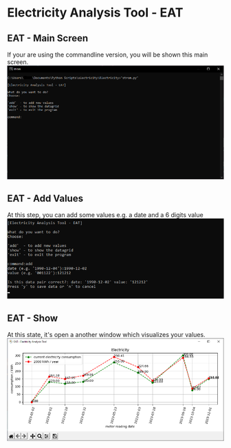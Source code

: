 # Electricity Analysis Tool - EAT

## EAT - Main Screen
If your are using the commandline version, you will be shown this main screen. 
![cmd main screen](_images/cmd_main.png)

## EAT - Add Values
At this step, you can add some values e.g. a date and a 6 digits value
![cmd add screen](_images/cmd_add.png)

## EAT - Show
At this state, it's open a another window which visualizes your values.
![cmd show screen](_images/cmd_show.png)
